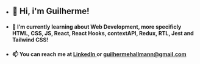 - ## 👋 Hi, i'm Guilherme!
- #### 🌱 I’m currently learning about Web Development, more specificly HTML, CSS, JS, React, React Hooks, contextAPI, Redux, RTL, Jest and Tailwind CSS!  
- #### 📫 You can reach me at <a href="https://www.linkedin.com/in/guihallmann/"> LinkedIn </a> or guilhermehallmann@gmail.com
